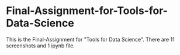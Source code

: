 # Final-Assignment-for-Tools-for-Data-Science
This is the Final-Assignment for "Tools for Data Science".
There are 11 screenshots and 1 ipynb file.
